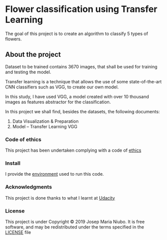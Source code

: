 # Flower classification using Transfer Learning
The goal of this project is to create an algorithm to classify 5 types of flowers. 

## About the project
Dataset to be trained contains 3670 images, that shall be used for training and testing the model.

Transfer learning is a technique that allows the use of some state-of-the-art CNN classifiers such as VGG, to create our own model.

In this study, I have used VGG, a model created with over 10 thousand images as features abstractor for the classification. 

In this project we shall find, besides the datasets, the following documents:

1. Data Visualization & Preparation
2. Model – Transfer Learning VGG

### Code of ethics
This project has been undertaken complying with a code of [ethics](https://github.com/titoniubo/computervision_flower_classification_vgg/blob/master/Code%20of%20ethics.txt)

### Install
I provide the [environment](https://github.com/titoniubo/computervision_flower_classification_vgg/blob/master/cnn_environment.yml) used to run this code.

### Acknowledgments
This project is done thanks to what I learnt at [Udacity](https://eu.udacity.com/course/deep-learning-nanodegree--nd101)

### License
This project is under Copyright © 2019 Josep Maria Niubo. It is free software, and may be redistributed under the terms specified in the [LICENSE](https://github.com/titoniubo/computervision_flower_classification_vgg/blob/master/License.txt) file



